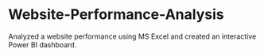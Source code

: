 # Website-Performance-Analysis
Analyzed a website performance using MS Excel and created an interactive Power BI dashboard.
